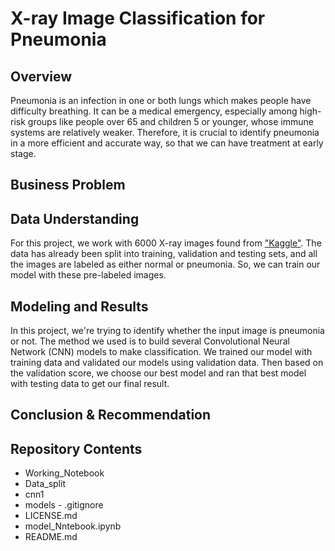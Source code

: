 # X-ray Image Classification for Pneumonia
## Overview 
Pneumonia is an infection in one or both lungs which makes people have difficulty breathing. It can be a medical emergency, especially among high-risk groups like people over 65 and children 5 or younger, whose immune systems are relatively weaker. Therefore, it is crucial to identify pneumonia in a more efficient and accurate way, so that we can have treatment at early stage.
## Business Problem

## Data Understanding 
For this project, we work with 6000 X-ray images found from ["Kaggle"](https://www.kaggle.com/datasets/paultimothymooney/chest-xray-pneumonia). The data has already been split into training, validation and testing sets, and all the images are labeled as either normal or pneumonia. So, we can train our model with these pre-labeled images.
## Modeling and Results
In this project, we're trying to identify whether the input image is pneumonia or not. The method we used is to build several Convolutional Neural Network (CNN) models to make classification. We trained our model with training data and validated our models using validation data. Then based on the validation score, we choose our best model and ran that best model with testing data to get our final result.
## Conclusion & Recommendation

## Repository Contents
- Working_Notebook
- Data_split
- cnn1
- models
- .gitignore
- LICENSE.md
- model_Nntebook.ipynb
- README.md
